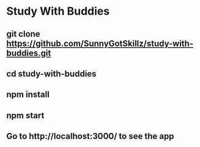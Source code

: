 # Study With Buddies

## git clone https://github.com/SunnyGotSkillz/study-with-buddies.git

## cd study-with-buddies

## npm install

## npm start

## Go to http://localhost:3000/ to see the app


